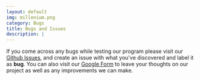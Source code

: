```yaml
---
layout: default
img: millenium.png
category: Bugs
title: Bugs and Issues
description: |
---
```

If you come across any bugs while testing our program please visit our [Github Issues](https://github.com/NG-Development/ngdevelopment/issues), and create an issue with what you've discovered and label it as <b>bug</b>. 
You can also visit our [Google Form](https://goo.gl/forms/hE6svtLI5Ok4A7Ms1) to leave your thoughts on our project as well as any improvements we can make.
